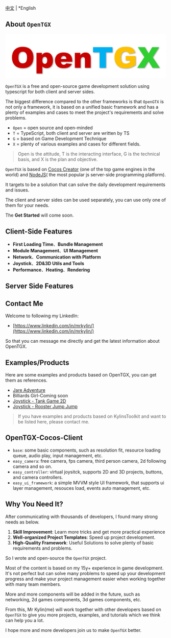 [中文](./README-CN.md) | *English

## About `OpenTGX`

![](./open-tgx-logo-txt.png)

`OpenTGX` is a free and open-source game development solution using typescript for both client and server sides.

The biggest difference compared to the other frameworks is that `OpenGTX` is not only a framework, it is based on a unified basic framework and has a plenty of examples and cases to meet the project's requirements and solve problems.

- `Open` = open source and open-minded
- `T` = TypeScript, both client and server are written by TS
- `G` = based on Game Development Technique
- `X` = plenty of various examples and cases for different fields.

> Open is the attitude, T is the interacting interface, G is the technical basis, and X is the plan and objective.


`OpenTGX` is based on [Cocos Creator](https://www.cocos.com/creator) (one of the top game engines in the world) and [NodeJS](https://nodejs.org/en)( the most popular js server-side programming platform).

It targets to be a solution that can solve the daily development requirements and issues.

The client and server sides can be used separately, you can use only one of them for your needs.

The **Get Started** will come soon.

## Client-Side Features
- **First Loading Time**、**Bundle Management**
- **Module Management**、**UI Management**
- **Network**、**Communication with Platform**
- **Joystick**、**2D&3D Utils and Tools**
- **Performance**、**Heating**、**Rendering**

## Server Side Features

## Contact Me

Welcome to following my LinkedIn:
- [https://www.linkedin.com/in/mrkylin/](https://www.linkedin.com/in/mrkylin/)
 
So that you can message me directly and get the latest information about OpenTGX.

## Examples/Products
Here are some examples and products based on OpenTGX, you can get them as references.
- [Jare Adventure](https://store.cocos.com/app/en/detail/4241)
- Billiards Girl-Coming soon
- [Joystick - Tank Game 2D](https://github.com/MrKylinGithub/KylinsToolkit/tree/main/kfc/assets/module_demo_tank)
- [Joystick - Rooster Jump Jump](https://github.com/MrKylinGithub/KylinsToolkit/tree/main/kfc/assets/module_demo_rooster)
> If you have examples and products based on KylinsToolkit and want to be listed here, please contact me.

## OpenTGX-Cocos-Client
- `base`: some basic components, such as resolution fit, resource loading queue, audio play, input management, etc.
- `easy_camera`: free camera, fps camera, third person camera, 2d following camera and so on.
- `easy_controller`: virtual joysitck, supports 2D and 3D projects, buttons, and camera controllers.
- `easy_ui_framework`: a simple MVVM style UI framework, that supports ui layer management, resouces load, events auto management, etc.

## Why You Need It?

After communicating with thousands of developers, I found many strong needs as below.

1. **Skill Improvement**: Learn more tricks and get more practical experience
2. **Well-organized Project Templates**: Speed up project development.
3. **High-Quality Framework**: Useful Solutions to solve plenty of basic requirements and problems.

So I wrote and open-source the `OpenTGX` project.

Most of the content is based on my 15y+ experience in game development. It's not perfect but can solve many problems to speed up your development progress and make your project management easier when working together with many team members.

More and more components will be added in the future, such as networking, 2d games components, 3d games components, etc.

From this, Mr Kylin(me) will work together with other developers based on `OpenTGX` to give you more projects, examples, and tutorials which we think can help you a lot.

I hope more and more developers join us to make `OpenTGX` better. 
